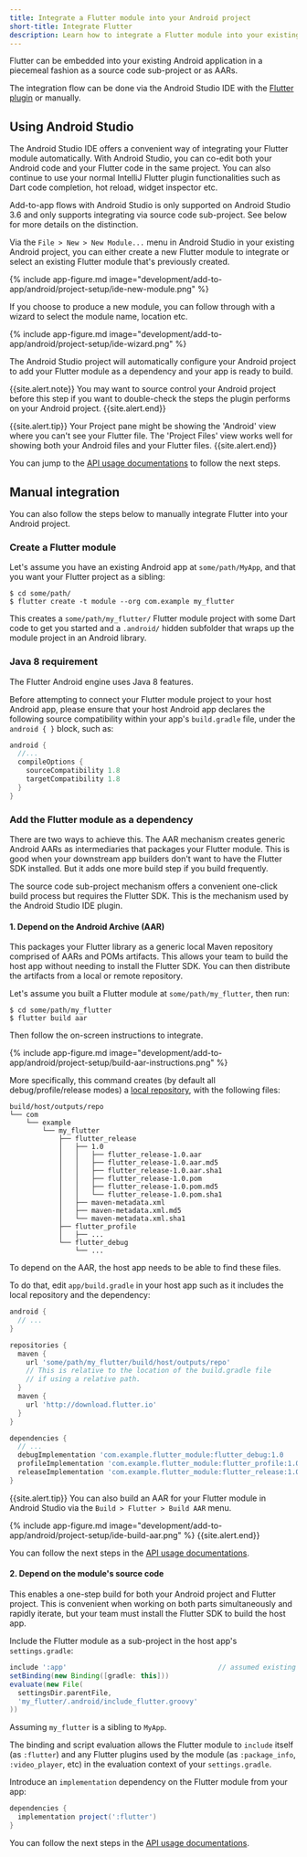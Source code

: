 ```yaml
---
title: Integrate a Flutter module into your Android project
short-title: Integrate Flutter
description: Learn how to integrate a Flutter module into your existing Android project.
---
```


Flutter can be embedded into your existing Android application in a piecemeal
fashion as a source code sub-project or as AARs.

The integration flow can be done via the Android Studio IDE with the
[Flutter plugin](https://plugins.jetbrains.com/plugin/9212-flutter) or manually.

## Using Android Studio

The Android Studio IDE offers a convenient way of integrating your Flutter
module automatically. With Android Studio, you can co-edit both your Android
code and your Flutter code in the same project. You can also continue to use
your normal IntelliJ Flutter plugin functionalities such as Dart code completion,
hot reload, widget inspector etc.

Add-to-app flows with Android Studio is only supported on Android Studio 3.6
and only supports integrating via source code sub-project. See below for more
details on the distinction.

Via the `File > New > New Module...` menu in Android Studio in your existing
Android project, you can either create a new Flutter module to integrate or
select an existing Flutter module that's previously created.

{% include app-figure.md image="development/add-to-app/android/project-setup/ide-new-module.png" %}

If you choose to produce a new module, you can follow through with a wizard to
select the module name, location etc.

{% include app-figure.md image="development/add-to-app/android/project-setup/ide-wizard.png" %}

The Android Studio project will automatically configure your Android project
to add your Flutter module as a dependency and your app is ready to build.

{{site.alert.note}}
You may want to source control your Android project before this step if you
want to double-check the steps the plugin performs on your Android project.
{{site.alert.end}}

{{site.alert.tip}}
Your Project pane might be showing the 'Android' view where you can't see
your Flutter file. The 'Project Files' view works well for showing both your
Android files and your Flutter files.
{{site.alert.end}}

You can jump to the [API usage documentations](/docs/development/add-to-app/android/add-flutter-screen)
to follow the next steps.

## Manual integration

You can also follow the steps below to manually integrate Flutter into your
Android project.

### Create a Flutter module

Let's assume you have an existing Android app at `some/path/MyApp`, and that you
want your Flutter project as a sibling:
```terminal
$ cd some/path/
$ flutter create -t module --org com.example my_flutter
```
This creates a `some/path/my_flutter/` Flutter module project with some Dart
code to get you started and a `.android/` hidden subfolder that wraps up the
module project in an Android library.

### Java 8 requirement

The Flutter Android engine uses Java 8 features.

Before attempting to connect your Flutter module project to your host Android app,
please ensure that your host Android app declares the following source
compatibility within your app's `build.gradle` file, under the `android { }`
block, such as:

<?code-excerpt "MyApp/app/build.gradle" title?>
```gradle
android {
  //...
  compileOptions {
    sourceCompatibility 1.8
    targetCompatibility 1.8
  }
}
```

### Add the Flutter module as a dependency

There are two ways to achieve this. The AAR mechanism creates generic Android
AARs as intermediaries that packages your Flutter module. This is good when your
downstream app builders don't want to have the Flutter SDK installed. But
it adds one more build step if you build frequently.

The source code sub-project mechanism offers a convenient one-click build
process but requires the Flutter SDK. This is the mechanism used by the
Android Studio IDE plugin.

#### 1. Depend on the Android Archive (AAR)

This packages your Flutter library as a generic local Maven repository comprised
of AARs and POMs artifacts. This allows your team to build the host app without
needing to install the Flutter SDK. You can then distribute the artifacts from
a local or remote repository.

Let's assume you built a Flutter module at `some/path/my_flutter`, then run:
```terminal
$ cd some/path/my_flutter
$ flutter build aar
```

Then follow the on-screen instructions to integrate.

{% include app-figure.md image="development/add-to-app/android/project-setup/build-aar-instructions.png" %}

More specifically, this command creates (by default all debug/profile/release
modes) a [local repository](https://docs.gradle.org/current/userguide/repository_types.html#sub:maven_local), with the following files:

```text
build/host/outputs/repo
└── com
    └── example
        └── my_flutter
            ├── flutter_release
            │   ├── 1.0
            │   │   ├── flutter_release-1.0.aar
            │   │   ├── flutter_release-1.0.aar.md5
            │   │   ├── flutter_release-1.0.aar.sha1
            │   │   ├── flutter_release-1.0.pom
            │   │   ├── flutter_release-1.0.pom.md5
            │   │   └── flutter_release-1.0.pom.sha1
            │   ├── maven-metadata.xml
            │   ├── maven-metadata.xml.md5
            │   └── maven-metadata.xml.sha1
            ├── flutter_profile
            │   ├── ...
            └── flutter_debug
                └── ...
```

To depend on the AAR, the host app needs to be able to find these files.

To do that, edit `app/build.gradle` in your host app such as it includes
the local repository and the dependency:

<?code-excerpt "MyApp/app/build.gradle" title?>
```gradle
android {
  // ...
}

repositories {
  maven {
    url 'some/path/my_flutter/build/host/outputs/repo'
    // This is relative to the location of the build.gradle file
    // if using a relative path.
  }
  maven {
    url 'http://download.flutter.io'
  }
}

dependencies {
  // ...
  debugImplementation 'com.example.flutter_module:flutter_debug:1.0
  profileImplementation 'com.example.flutter_module:flutter_profile:1.0
  releaseImplementation 'com.example.flutter_module:flutter_release:1.0
}
```

{{site.alert.tip}}
You can also build an AAR for your Flutter module in Android Studio via
the `Build > Flutter > Build AAR` menu.

{% include app-figure.md image="development/add-to-app/android/project-setup/ide-build-aar.png" %}
{{site.alert.end}}

You can follow the next steps in the [API usage documentations](/docs/development/add-to-app/android/add-flutter-screen).

#### 2. Depend on the module's source code

This enables a one-step build for both your Android project and Flutter project.
This is convenient when working on both parts simultaneously and rapidly
iterate, but your team must install the Flutter SDK to build the host app.

Include the Flutter module as a sub-project in the host app's `settings.gradle`:

<?code-excerpt "MyApp/settings.gradle" title?>
```groovy
include ':app'                                     // assumed existing content
setBinding(new Binding([gradle: this]))                                 // new
evaluate(new File(                                                      // new
  settingsDir.parentFile,                                               // new
  'my_flutter/.android/include_flutter.groovy'                          // new
))                                                                      // new
```

Assuming `my_flutter` is a sibling to `MyApp`.

The binding and script evaluation allows the Flutter module to `include` itself
(as `:flutter`) and any Flutter plugins used by the module (as `:package_info`,
`:video_player`, etc) in the evaluation context of your `settings.gradle`.

Introduce an `implementation` dependency on the Flutter module from your app:
<?code-excerpt "MyApp/app/build.gradle" title?>
```groovy
dependencies {
  implementation project(':flutter')
}
```

You can follow the next steps in the [API usage documentations](/docs/development/add-to-app/android/add-flutter-screen).
